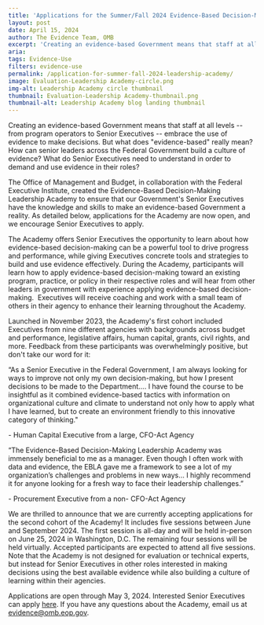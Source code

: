 ```yaml
---
title: 'Applications for the Summer/Fall 2024 Evidence-Based Decision-Making Leadership Academy are Now Open!'
layout: post
date: April 15, 2024
author: The Evidence Team, OMB
excerpt: 'Creating an evidence-based Government means that staff at all levels – from program operators to Senior Executives – embrace the use of evidence to make decisions...'
aria: 
tags: Evidence-Use
filters: evidence-use
permalink: /application-for-summer-fall-2024-leadership-academy/
image: Evaluation-Leadership Academy-circle.png
img-alt: Leadership Academy circle thumbnail
thumbnail: Evaluation-Leadership Academy-thumbnail.png
thumbnail-alt: Leadership Academy blog landing thumbnail
---
```


Creating an evidence-based Government means that staff at all levels -- from program operators to Senior Executives -- embrace the use of evidence to make decisions. But what does "evidence-based" really mean?  How can senior leaders across the Federal Government build a culture of evidence? What do Senior Executives need to understand in order to demand and use evidence in their roles?

The Office of Management and Budget, in collaboration with the Federal Executive Institute, created the Evidence-Based Decision-Making Leadership Academy to ensure that our Government's Senior Executives have the knowledge and skills to make an evidence-based Government a reality. As detailed below, applications for the Academy are now open, and we encourage Senior Executives to apply.

The Academy offers Senior Executives the opportunity to learn about how evidence-based decision-making can be a powerful tool to drive progress and performance, while giving Executives concrete tools and strategies to build and use evidence effectively. During the Academy, participants will learn how to apply evidence-based decision-making toward an existing program, practice, or policy in their respective roles and will hear from other leaders in government with experience applying evidence-based decision-making.  Executives will receive coaching and work with a small team of others in their agency to enhance their learning throughout the Academy.

Launched in November 2023, the Academy's first cohort included Executives from nine different agencies with backgrounds across budget and performance, legislative affairs, human capital, grants, civil rights, and more. Feedback from these participants was overwhelmingly positive, but don't take our word for it:

<div class="padding-left-4">
    <p class="text-italic">“As a Senior Executive in the Federal Government, I am always looking for ways to improve not only my own decision-making, but how I present decisions to be made to the Department.... I have found the course to be insightful as it combined evidence-based tactics with information on organizational culture and climate to understand not only how to apply what I have learned, but to create an environment friendly to this innovative category of thinking."</p>
    <p class="text-right">- Human Capital Executive from a large, CFO-Act Agency</p>
</div>

<div class="padding-left-4">
    <p class="text-italic">“The Evidence-Based Decision-Making Leadership Academy was immensely beneficial to me as a manager. Even though I often work with data and evidence, the EBLA gave me a framework to see a lot of my organization’s challenges and problems in new ways... I highly recommend it for anyone looking for a fresh way to face their leadership challenges.”
    </p>
    <p class="text-right">- Procurement Executive from a non- CFO-Act Agency</p>
</div>

We are thrilled to announce that we are currently accepting applications for the second cohort of the Academy! It includes five sessions between June and September 2024. The first session is all-day and will be held in-person on June 25, 2024 in Washington, D.C. The remaining four sessions will be held virtually. Accepted participants are expected to attend all five sessions. Note that the Academy is not designed for evaluation or technical experts, but instead for Senior Executives in other roles interested in making decisions using the best available evidence while also building a culture of learning within their agencies.

Applications are open through May 3, 2024. Interested Senior Executives can apply <a href="https://touchpoints.app.cloud.gov/touchpoints/893e3f21/submit" aria-label="SES Evidence-Based Leadership Academy Application (Summer/Fall 2024)" target="_blank">here</a>. If you have any questions about the Academy, email us at <evidence@omb.eop.gov>.